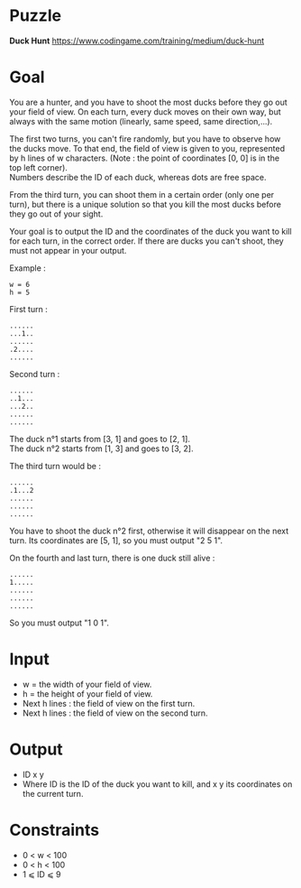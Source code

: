 # Puzzle
**Duck Hunt** https://www.codingame.com/training/medium/duck-hunt

# Goal
You are a hunter, and you have to shoot the most ducks before they go out your field of view. On each turn, every duck moves on their own way, but always with the same motion (linearly, same speed, same direction,...).

The first two turns, you can't fire randomly, but you have to observe how the ducks move. To that end, the field of view is given to you, represented by h lines of w characters. (Note : the point of coordinates [0, 0] is in the top left corner).  
Numbers describe the ID of each duck, whereas dots are free space.

From the third turn, you can shoot them in a certain order (only one per turn), but there is a unique solution so that you kill the most ducks before they go out of your sight.

Your goal is to output the ID and the coordinates of the duck you want to kill for each turn, in the correct order. If there are ducks you can't shoot, they must not appear in your output.

Example :
```
w = 6
h = 5
```

First turn :
```
......
...1..
......
.2....
......
```

Second turn :
```
......
..1...
...2..
......
......
```

The duck n°1 starts from [3, 1] and goes to [2, 1].  
The duck n°2 starts from [1, 3] and goes to [3, 2].  

The third turn would be :
```
......
.1...2
......
......
......
```

You have to shoot the duck n°2 first, otherwise it will disappear on the next turn. Its coordinates are [5, 1], so you must output "2 5 1".

On the fourth and last turn, there is one duck still alive :
```
......
1.....
......
......
......
```

So you must output "1 0 1".

# Input
* w = the width of your field of view.
* h = the height of your field of view.
* Next h lines : the field of view on the first turn.
* Next h lines : the field of view on the second turn.

# Output
* ID x y
* Where ID is the ID of the duck you want to kill, and x y its coordinates on the current turn.

# Constraints
* 0 < w < 100
* 0 < h < 100
* 1 ⩽ ID ⩽ 9
  
